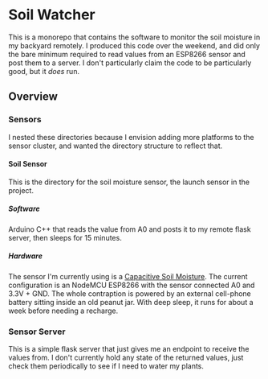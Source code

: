 # Soil Watcher

This is a monorepo that contains the software to monitor the soil moisture in my backyard remotely.  I produced this code over the weekend, and did only the bare minimum required to read values from an ESP8266 sensor and post them to a server.  I don't particularly claim the code to be particularly good, but it *does* run.

## Overview

### Sensors

I nested these directories because I envision adding more platforms to the sensor cluster, and wanted the directory structure to reflect that.

#### Soil Sensor

This is the directory for the soil moisture sensor, the launch sensor in the project.

##### Software

Arduino C++ that reads the value from A0 and posts it to my remote flask server, then sleeps for 15 minutes.

##### Hardware

The sensor I'm currently using is a [Capacitive Soil Moisture](https://smile.amazon.com/Gikfun-Capacitive-Corrosion-Resistant-Detection/dp/B07H3P1NRM/).  The current configuration is an NodeMCU ESP8266 with the sensor connected A0 and 3.3V + GND.  The whole contraption is powered by an external cell-phone battery sitting inside an old peanut jar.  With deep sleep, it runs for about a week before needing a recharge.

### Sensor Server

This is a simple flask server that just gives me an endpoint to receive the values from.  I don't currently hold any state of the returned values, just check them periodically to see if I need to water my plants.

